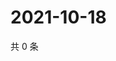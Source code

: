 # 2021-10-18

共 0 条

<!-- BEGIN WEIBO -->
<!-- 最后更新时间 Mon Oct 18 2021 04:00:58 GMT+0800 (China Standard Time) -->

<!-- END WEIBO -->
